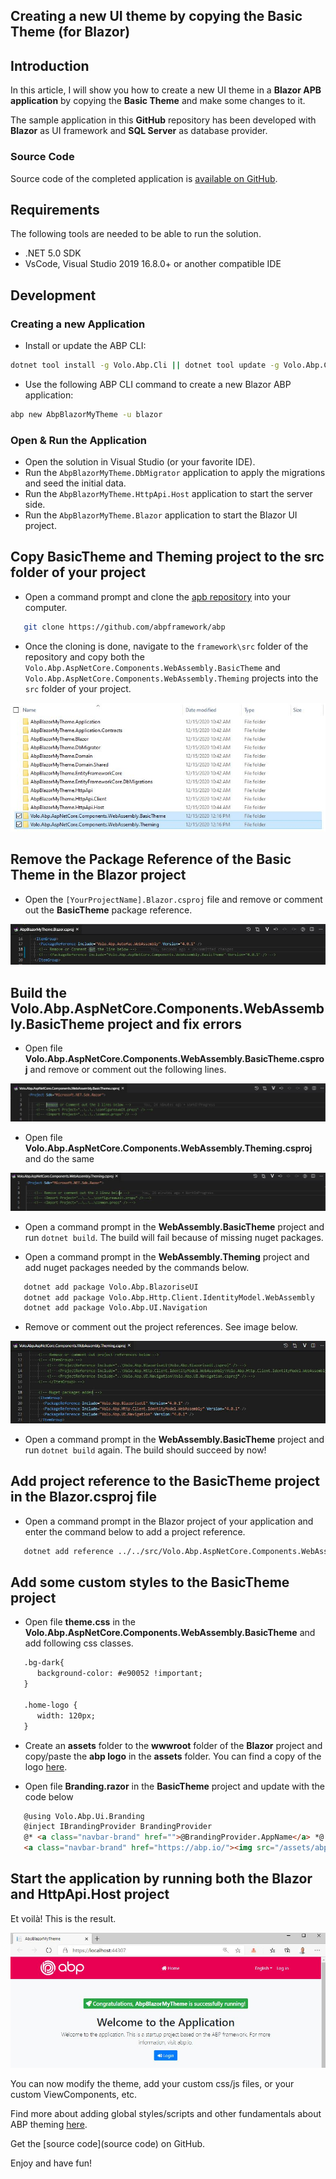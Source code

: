 ## Creating a new UI theme by copying the Basic Theme (for Blazor)

## Introduction

In this article, I will show you how to create a new UI theme in a **Blazor APB application** by copying the **Basic Theme** and make some changes to it.

The sample application in this **GitHub** repository has been developed with **Blazor** as UI framework and **SQL Server** as database provider.

### Source Code

Source code of the completed application is [available on GitHub](https://github.com/bartvanhoey/AbpBlazorMyTheme).

## Requirements

The following tools are needed to be able to run the solution.

* .NET 5.0 SDK
* VsCode, Visual Studio 2019 16.8.0+ or another compatible IDE

## Development

### Creating a new Application

* Install or update the ABP CLI:

```bash
dotnet tool install -g Volo.Abp.Cli || dotnet tool update -g Volo.Abp.Cli
```

* Use the following ABP CLI command to create a new Blazor ABP application:

```bash
abp new AbpBlazorMyTheme -u blazor
```

### Open & Run the Application

* Open the solution in Visual Studio (or your favorite IDE).
* Run the `AbpBlazorMyTheme.DbMigrator` application to apply the migrations and seed the initial data.
* Run the `AbpBlazorMyTheme.HttpApi.Host` application to start the server side.
* Run the `AbpBlazorMyTheme.Blazor` application to start the Blazor UI project.

## Copy BasicTheme and Theming project to the src folder of your project

* Open a command prompt and clone the [apb repository](https://github.com/abpframework/abp) into your computer.

```bash
   git clone https://github.com/abpframework/abp
```

* Once the cloning is done, navigate to the `framework\src` folder of the repository and copy both the `Volo.Abp.AspNetCore.Components.WebAssembly.BasicTheme` and `Volo.Abp.AspNetCore.Components.WebAssembly.Theming` projects into the `src` folder of your project.

![src folder structure](images/src_folder_structure.jpg)

## Remove the Package Reference of the Basic Theme in the Blazor project

* Open the `[YourProjectName].Blazor.csproj` file and remove or comment out the **BasicTheme** package reference.

![Remove or Comment out](images/remove_or_comment_out_in_blazor_csproj.jpg)

## Build the Volo.Abp.AspNetCore.Components.WebAssembly.BasicTheme project and fix errors

* Open file **Volo.Abp.AspNetCore.Components.WebAssembly.BasicTheme.csproj** and remove or comment out the following lines.

![Remove or Comment out](images/remove_or_comment_out_in_basictheme_csproj.jpg)

* Open file **Volo.Abp.AspNetCore.Components.WebAssembly.Theming.csproj** and do the same

![Remove or Comment out](images/remove_or_comment_out_in_theming_csproj.jpg)

* Open a command prompt in the **WebAssembly.BasicTheme** project and run `dotnet build`. The build will fail because of missing nuget packages.

* Open a command prompt in the **WebAssembly.Theming** project and add nuget packages needed by the commands below.

```bash
   dotnet add package Volo.Abp.BlazoriseUI
   dotnet add package Volo.Abp.Http.Client.IdentityModel.WebAssembly
   dotnet add package Volo.Abp.UI.Navigation
```

* Remove or comment out the project references. See image below.

![Nuget packages added](images/nuget_packages_added_in_theming_csproj.jpg)

* Open a command prompt in the **WebAssembly.BasicTheme** project and run `dotnet build` again. The build should succeed by now!

## Add project reference to the BasicTheme project in the Blazor.csproj file

* Open a command prompt in the Blazor project of your application and enter the command below to add a project reference.

```bash
   dotnet add reference ../../src/Volo.Abp.AspNetCore.Components.WebAssembly.BasicTheme/Volo.Abp.AspNetCore.Components.WebAssembly.BasicTheme.csproj
```

## Add some custom styles to the BasicTheme project

* Open file **theme.css** in the **Volo.Abp.AspNetCore.Components.WebAssembly.BasicTheme** and add following css classes.

```html
   .bg-dark{
      background-color: #e90052 !important;
   }

   .home-logo {
      width: 120px;
   }
```

* Create an **assets** folder to the **wwwroot** folder of the **Blazor** project and copy/paste the **abp logo** in the **assets** folder.  You can find a copy of the logo [here](https://github.com/bartvanhoey/AbpBlazorMyTheme/blob/gh-pages/src/AbpBlazorMyTheme.Blazor/wwwroot/assets/abp-logo-light.svg).

* Open file **Branding.razor** in the **BasicTheme** project and update with the code below

```html
   @using Volo.Abp.Ui.Branding
   @inject IBrandingProvider BrandingProvider
   @* <a class="navbar-brand" href="">@BrandingProvider.AppName</a> *@
   <a class="navbar-brand" href="https://abp.io/"><img src="/assets/abp-logo-light.svg" class="home-logo"></a>
```

## Start the application by running both the Blazor and HttpApi.Host project

Et voilà! This is the result.

![Blazor Up and Running with custom style](images/running_blazor_with_custom_style.jpg)

You can now modify the theme, add your custom css/js files, or your custom ViewComponents, etc.

Find more about adding global styles/scripts and other fundamentals about ABP theming [here](https://docs.abp.io/en/abp/latest/UI/AspNetCore/Theming).

Get the [source code](source code) on GitHub.

Enjoy and have fun!
